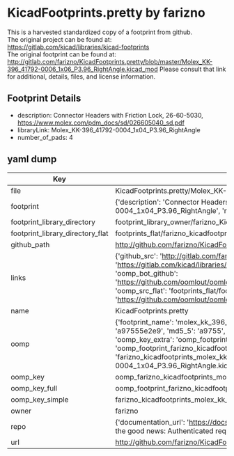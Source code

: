 # KicadFootprints.pretty by farizno  
This is a harvested standardized copy of a footprint from github.  
The original project can be found at:  
https://gitlab.com/kicad/libraries/kicad-footprints  
The original footprint can be found at:
http://gitlab.com/farizno/KicadFootprints.pretty/blob/master/Molex_KK-396_41792-0006_1x06_P3.96_RightAngle.kicad_mod
Please consult that link for additional, details, files, and license information.  
## Footprint Details
* description: Connector Headers with Friction Lock, 26-60-5030, https://www.molex.com/pdm_docs/sd/026605040_sd.pdf  
* libraryLink: Molex_KK-396_41792-0004_1x04_P3.96_RightAngle  
* number_of_pads: 4  
## yaml dump  
| Key | Value |  
| --- | --- |  
| file | KicadFootprints.pretty/Molex_KK-396_41792-0004_1x04_P3.96_RightAngle.kicad_mod |  
| footprint | {'description': 'Connector Headers with Friction Lock, 26-60-5030, https://www.molex.com/pdm_docs/sd/026605040_sd.pdf', 'libraryLink': 'Molex_KK-396_41792-0004_1x04_P3.96_RightAngle', 'number_of_pads': 4} |  
| footprint_library_directory | footprint_library_owner/farizno_KicadFootprints.pretty |  
| footprint_library_directory_flat | footprints_flat/farizno_kicadfootprints_molex_kk_396_41792_0004_1x04_p3_96_rightangle/working |  
| github_path | http://github.com/farizno/KicadFootprints.pretty/blob/master/Molex_KK-396_41792-0004_1x04_P3.96_RightAngle.kicad_mod |  
| links | {'github_src': 'http://gitlab.com/farizno/KicadFootprints.pretty/blob/master/Molex_KK-396_41792-0006_1x06_P3.96_RightAngle.kicad_mod', 'github_src_repo': 'https://gitlab.com/kicad/libraries/kicad-footprints', 'oomp_bot': 'footprints/farizno_kicadfootprints_molex_kk_396_41792_0004_1x04_p3_96_rightangle/working', 'oomp_bot_github': 'https://github.com/oomlout/oomlout_oomp_footprint_bot/tree/main/footprints/farizno_kicadfootprints_molex_kk_396_41792_0004_1x04_p3_96_rightangle/working', 'oomp_src_flat': 'footprints_flat/footprints_flat/farizno_kicadfootprints_molex_kk_396_41792_0004_1x04_p3_96_rightangle/working', 'oomp_src_flat_github': 'https://github.com/oomlout/oomlout_oomp_footprint_src/tree/main/footprints_flat/farizno_kicadfootprints_molex_kk_396_41792_0004_1x04_p3_96_rightangle/working'} |  
| name | KicadFootprints.pretty |  
| oomp | {'footprint_name': 'molex_kk_396_41792_0004_1x04_p3_96_rightangle', 'library_name': 'kicadfootprints', 'md5': 'a97555e2e971eb1bc586f2a20b259968', 'md5_10': 'a97555e2e9', 'md5_5': 'a9755', 'md5_6': 'a97555', 'oomp_key': 'oomp_farizno_kicadfootprints_molex_kk_396_41792_0004_1x04_p3_96_rightangle', 'oomp_key_extra': 'oomp_footprint_farizno_kicadfootprints_molex_kk_396_41792_0004_1x04_p3_96_rightangle', 'oomp_key_full': 'oomp_footprint_farizno_kicadfootprints_molex_kk_396_41792_0004_1x04_p3_96_rightangle_a97555', 'oomp_key_simple': 'farizno_kicadfootprints_molex_kk_396_41792_0004_1x04_p3_96_rightangle', 'original_filename': 'KicadFootprints.pretty/Molex_KK-396_41792-0004_1x04_P3.96_RightAngle.kicad_mod', 'owner_name': 'farizno'} |  
| oomp_key | oomp_farizno_kicadfootprints_molex_kk_396_41792_0004_1x04_p3_96_rightangle |  
| oomp_key_full | oomp_footprint_farizno_kicadfootprints_molex_kk_396_41792_0004_1x04_p3_96_rightangle |  
| oomp_key_simple | farizno_kicadfootprints_molex_kk_396_41792_0004_1x04_p3_96_rightangle |  
| owner | farizno |  
| repo | {'documentation_url': 'https://docs.github.com/rest/overview/resources-in-the-rest-api#rate-limiting', 'message': "API rate limit exceeded for 84.66.173.59. (But here's the good news: Authenticated requests get a higher rate limit. Check out the documentation for more details.)"} |  
| url | http://github.com/farizno/KicadFootprints.pretty |  


